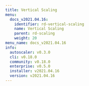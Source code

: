 ```yaml
---
title: Vertical Scaling
menu:
  docs_v2021.04.16:
    identifier: rd-vertical-scaling
    name: Vertical Scaling
    parent: rd-scaling
    weight: 20
menu_name: docs_v2021.04.16
info:
  autoscaler: v0.3.0
  cli: v0.18.0
  community: v0.18.0
  enterprise: v0.5.0
  installer: v2021.04.16
  version: v2021.04.16
---
```


